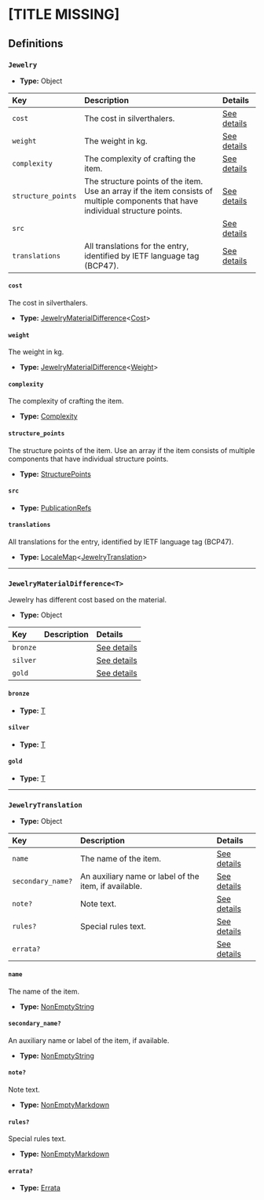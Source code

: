 # [TITLE MISSING]

## Definitions

### <a name="Jewelry"></a> `Jewelry`

- **Type:** Object

Key | Description | Details
:-- | :-- | :--
`cost` | The cost in silverthalers. | <a href="#Jewelry/cost">See details</a>
`weight` | The weight in kg. | <a href="#Jewelry/weight">See details</a>
`complexity` | The complexity of crafting the item. | <a href="#Jewelry/complexity">See details</a>
`structure_points` | The structure points of the item. Use an array if the item consists of multiple components that have individual structure points. | <a href="#Jewelry/structure_points">See details</a>
`src` |  | <a href="#Jewelry/src">See details</a>
`translations` | All translations for the entry, identified by IETF language tag (BCP47). | <a href="#Jewelry/translations">See details</a>

#### <a name="Jewelry/cost"></a> `cost`

The cost in silverthalers.

- **Type:** <a href="#JewelryMaterialDifference">JewelryMaterialDifference</a>&lt;<a href="./_Item.md#Cost">Cost</a>&gt;

#### <a name="Jewelry/weight"></a> `weight`

The weight in kg.

- **Type:** <a href="#JewelryMaterialDifference">JewelryMaterialDifference</a>&lt;<a href="./_Item.md#Weight">Weight</a>&gt;

#### <a name="Jewelry/complexity"></a> `complexity`

The complexity of crafting the item.

- **Type:** <a href="./_Item.md#Complexity">Complexity</a>

#### <a name="Jewelry/structure_points"></a> `structure_points`

The structure points of the item. Use an array if the item consists of multiple components that have individual structure points.

- **Type:** <a href="./_Item.md#StructurePoints">StructurePoints</a>

#### <a name="Jewelry/src"></a> `src`

- **Type:** <a href="../../source/_PublicationRef.md#PublicationRefs">PublicationRefs</a>

#### <a name="Jewelry/translations"></a> `translations`

All translations for the entry, identified by IETF language tag (BCP47).

- **Type:** <a href="../../_LocaleMap.md#LocaleMap">LocaleMap</a>&lt;<a href="#JewelryTranslation">JewelryTranslation</a>&gt;

---

### <a name="JewelryMaterialDifference"></a> `JewelryMaterialDifference<T>`

Jewelry has different cost based on the material.

- **Type:** Object

Key | Description | Details
:-- | :-- | :--
`bronze` |  | <a href="#JewelryMaterialDifference/bronze">See details</a>
`silver` |  | <a href="#JewelryMaterialDifference/silver">See details</a>
`gold` |  | <a href="#JewelryMaterialDifference/gold">See details</a>

#### <a name="JewelryMaterialDifference/bronze"></a> `bronze`

- **Type:** <a href="#T">T</a>

#### <a name="JewelryMaterialDifference/silver"></a> `silver`

- **Type:** <a href="#T">T</a>

#### <a name="JewelryMaterialDifference/gold"></a> `gold`

- **Type:** <a href="#T">T</a>

---

### <a name="JewelryTranslation"></a> `JewelryTranslation`

- **Type:** Object

Key | Description | Details
:-- | :-- | :--
`name` | The name of the item. | <a href="#JewelryTranslation/name">See details</a>
`secondary_name?` | An auxiliary name or label of the item, if available. | <a href="#JewelryTranslation/secondary_name">See details</a>
`note?` | Note text. | <a href="#JewelryTranslation/note">See details</a>
`rules?` | Special rules text. | <a href="#JewelryTranslation/rules">See details</a>
`errata?` |  | <a href="#JewelryTranslation/errata">See details</a>

#### <a name="JewelryTranslation/name"></a> `name`

The name of the item.

- **Type:** <a href="../../_NonEmptyString.md#NonEmptyString">NonEmptyString</a>

#### <a name="JewelryTranslation/secondary_name"></a> `secondary_name?`

An auxiliary name or label of the item, if available.

- **Type:** <a href="../../_NonEmptyString.md#NonEmptyString">NonEmptyString</a>

#### <a name="JewelryTranslation/note"></a> `note?`

Note text.

- **Type:** <a href="../../_NonEmptyString.md#NonEmptyMarkdown">NonEmptyMarkdown</a>

#### <a name="JewelryTranslation/rules"></a> `rules?`

Special rules text.

- **Type:** <a href="../../_NonEmptyString.md#NonEmptyMarkdown">NonEmptyMarkdown</a>

#### <a name="JewelryTranslation/errata"></a> `errata?`

- **Type:** <a href="../../source/_Erratum.md#Errata">Errata</a>
